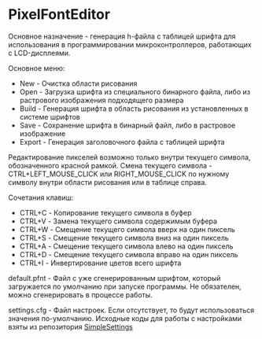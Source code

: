 # PixelFontEditor

Основное назначение - генерация h-файла с таблицей шрифта для использования в программировании микроконтроллеров, работающих с LCD-дисплеями.

Основное меню:
- New - Очистка области рисования
- Open - Загрузка шрифта из специального бинарного файла, либо из растрового изображения подходящего размера
- Build - Генерация шрифта в область рисования из установленных в системе шрифтов
- Save - Сохранение шрифта в бинарный файл, либо в растровое изображение
- Export - Генерация заголовочного файла с таблицей шрифта

Редактирование пикселей возможно только внутри текущего символа, обозначенного красной рамкой.
Смена текущего символа - CTRL+LEFT_MOUSE_CLICK или RIGHT_MOUSE_CLICK по нужному символу внутри области рисования или в таблице справа.

Сочетания клавиш:
- CTRL+C - Копирование текущего символа в буфер
- CTRL+V - Замена текущего символа содержимым буфера
- CTRL+W - Смещение текущего символа вверх на один пиксель
- CTRL+S - Смещение текущего символа вниз на один пиксель
- CTRL+A - Смещение текущего символа влево на один пиксель
- CTRL+D - Смещение текущего символа вправо на один пиксель
- CTRL+I - Инвертирование цветов всего шрифта

default.pfnt - Файл с уже сгенерированным шрифтом, который загружается по умолчанию при запуске программы. Не обязателен, можно сгенерировать в процессе работы.

settings.cfg - Файл настроек. Если отсутствует, то будут использоваться значения по-умолчанию. Исходные коды для работы с настройками взяты из репозитория [SimpleSettings](https://github.com/olesya-wo/SimpleSettings)
